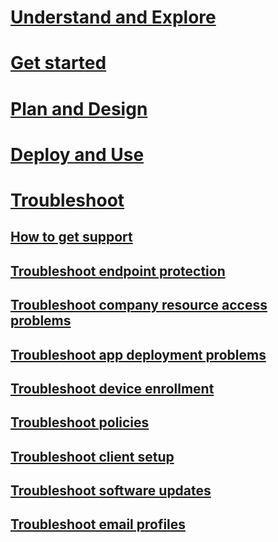 # [Understand and Explore](/intune/understand/introduction-to-microsoft-intune)
# [Get started](/intune/getstarted/what-to-know-before-you-start-microsoft-intune)
# [Plan and Design](/intune/plandesign/migrating-to-intune)
# [Deploy and Use](/intune/deployuse/overview-of-device-and-app-lifecycles-in-microsoft-intune)

# [Troubleshoot](how-to-get-support-for-microsoft-intune.md)
## [How to get support](how-to-get-support-for-microsoft-intune.md)
## [Troubleshoot endpoint protection](Troubleshoot-Endpoint-Protection-in-microsoft-intune.md)
## [Troubleshoot company resource access problems](Troubleshoot-company-resource-access-problems-with-microsoft-intune.md)
## [Troubleshoot app deployment problems](Troubleshoot-app-deployment-problems-in-microsoft-intune.md)
## [Troubleshoot device enrollment](troubleshoot-device-enrollment-in-intune.md)
## [Troubleshoot policies](Troubleshoot-policies-in-microsoft-intune.md)
## [Troubleshoot client setup](Troubleshoot-client-setup-in-microsoft-intune.md)
## [Troubleshoot software updates](Troubleshoot-software-updates-in-microsoft-intune.md)
## [Troubleshoot email profiles](Troubleshoot-email-profiles-in-microsoft-intune.md)
